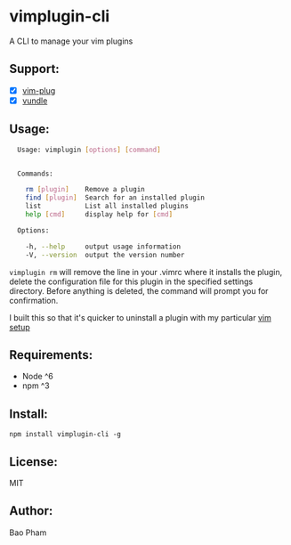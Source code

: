 vimplugin-cli
=============

A CLI to manage your vim plugins

Support:
------
- [x] [vim-plug](https://github.com/junegunn/vim-plug)
- [x] [vundle](https://github.com/VundleVim/Vundle.vim)

Usage:
------

```bash
  Usage: vimplugin [options] [command]


  Commands:

    rm [plugin]    Remove a plugin
    find [plugin]  Search for an installed plugin
    list           List all installed plugins
    help [cmd]     display help for [cmd]

  Options:

    -h, --help     output usage information
    -V, --version  output the version number
```

`vimplugin rm` will remove the line in your .vimrc where it installs the plugin, delete the configuration file for this plugin in the specified settings directory. Before anything is deleted, the command will prompt you for confirmation.  

I built this so that it's quicker to uninstall a plugin with my particular [vim setup](https://github.com/baopham/vim)

Requirements:
-------------
* Node ^6
* npm ^3

Install:
--------

```
npm install vimplugin-cli -g
```

License:
--------
MIT

Author:
-------
Bao Pham
